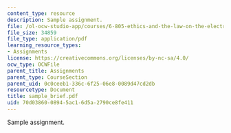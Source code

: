 ```yaml
---
content_type: resource
description: Sample assignment.
file: /ol-ocw-studio-app/courses/6-805-ethics-and-the-law-on-the-electronic-frontier-fall-2005/70d0386008945ac16d5a2790ce8fe411_sample_brief.pdf
file_size: 34859
file_type: application/pdf
learning_resource_types:
- Assignments
license: https://creativecommons.org/licenses/by-nc-sa/4.0/
ocw_type: OCWFile
parent_title: Assignments
parent_type: CourseSection
parent_uid: 0c0ceeb1-336c-6f25-06e8-0089d47cd2db
resourcetype: Document
title: sample_brief.pdf
uid: 70d03860-0894-5ac1-6d5a-2790ce8fe411
---
```

Sample assignment.